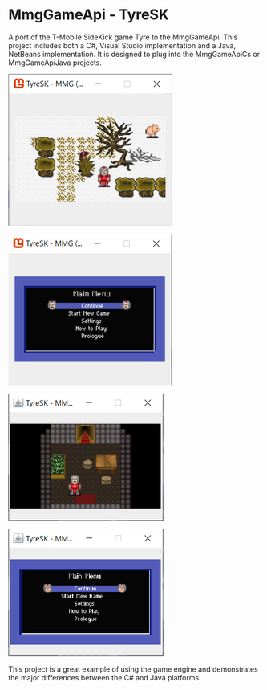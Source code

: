 # MmgGameApi - TyreSK
 A port of the T-Mobile SideKick game Tyre to the MmgGameApi.
 This project includes both a C#, Visual Studio implementation and a Java, NetBeans implementation.
 It is designed to plug into the MmgGameApiCs or MmgGameApiJava projects.
 
[comment]: #sc1
![Cover image](storage/tyre_cs_sc1.png)

[comment]: #sc2
![Cover image](storage/tyre_cs_sc2.png)

[comment]: #sc3
![Cover image](storage/tyre_java_sc1.png)

[comment]: #sc4
![Cover image](storage/tyre_java_sc2.png)

This project is a great example of using the game engine and demonstrates the major differences between the C# and Java platforms.
